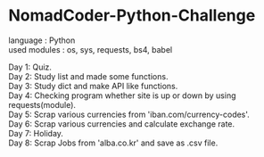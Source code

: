 # NomadCoder-Python-Challenge
language : Python  
used modules : os, sys, requests, bs4, babel  

Day 1: Quiz.  
Day 2: Study list and made some functions.  
Day 3: Study dict and make API like functions.  
Day 4: Checking program whether site is up or down by using requests(module).  
Day 5: Scrap various currencies from 'iban.com/currency-codes'.  
Day 6: Scrap various currencies and calculate exchange rate.  
Day 7: Holiday.  
Day 8: Scrap Jobs from 'alba.co.kr' and save as .csv file.  

